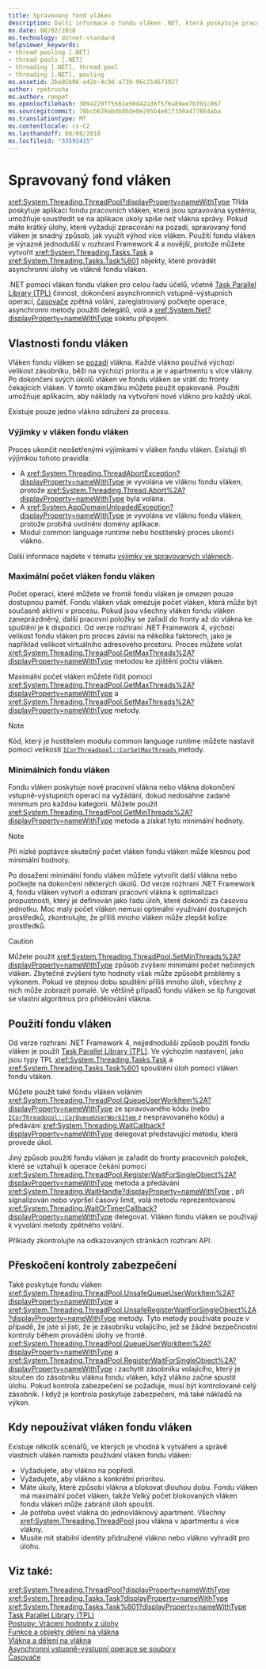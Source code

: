 ```yaml
---
title: Spravovaný fond vláken
description: Další informace o fondu vláken .NET, která poskytuje pracovních vláken na pozadí
ms.date: 08/02/2018
ms.technology: dotnet-standard
helpviewer_keywords:
- thread pooling [.NET]
- thread pools [.NET]
- threading [.NET], thread pool
- threading [.NET], pooling
ms.assetid: 2be05b06-a42e-4c9d-a739-96c21d673927
author: rpetrusha
ms.author: ronpet
ms.openlocfilehash: 3894229ff5561e50d42a36f576a89ee7bf01c067
ms.sourcegitcommit: 78bcb629abdbdbde0e295b4e81f350a477864aba
ms.translationtype: MT
ms.contentlocale: cs-CZ
ms.lasthandoff: 08/08/2018
ms.locfileid: "33592415"
---
```

# <a name="the-managed-thread-pool"></a>Spravovaný fond vláken

<xref:System.Threading.ThreadPool?displayProperty=nameWithType> Třída poskytuje aplikaci fondu pracovních vláken, která jsou spravována systému, umožňuje soustředit se na aplikace úkoly spíše než vlákna správy. Pokud máte krátký úlohy, které vyžadují zpracování na pozadí, spravovaný fond vláken je snadný způsob, jak využít výhod více vláken. Použití fondu vláken je výrazně jednodušší v rozhraní Framework 4 a novější, protože můžete vytvořit <xref:System.Threading.Tasks.Task> a <xref:System.Threading.Tasks.Task%601> objekty, které provádět asynchronní úlohy ve vlákně fondu vláken.  
  
.NET pomocí vláken fondu vláken pro celou řadu účelů, včetně [Task Parallel Library (TPL)](../parallel-programming/task-parallel-library-tpl.md) činnost, dokončení asynchronních vstupně-výstupních operací, [časovače](timers.md) zpětná volání, zaregistrovaný počkejte operace, asynchronní metody použití delegátů, volá a <xref:System.Net?displayProperty=nameWithType> soketu připojení.  

## <a name="thread-pool-characteristics"></a>Vlastnosti fondu vláken

Vláken fondu vláken se [pozadí](foreground-and-background-threads.md) vlákna. Každé vlákno používá výchozí velikost zásobníku, běží na výchozí prioritu a je v apartmentu s více vlákny. Po dokončení svých úkolů vláken ve fondu vláken se vrátí do fronty čekajících vláken. V tomto okamžiku můžete použít opakovaně. Použití umožňuje aplikacím, aby náklady na vytvoření nové vlákno pro každý úkol.
  
Existuje pouze jedno vlákno sdružení za procesu.  
  
### <a name="exceptions-in-thread-pool-threads"></a>Výjimky v vláken fondu vláken

Proces ukončit neošetřenými výjimkami v vláken fondu vláken. Existují tři výjimkou tohoto pravidla:  
  
- A <xref:System.Threading.ThreadAbortException?displayProperty=nameWithType> je vyvolána ve vláknu fondu vláken, protože <xref:System.Threading.Thread.Abort%2A?displayProperty=nameWithType> byla volána.  
- A <xref:System.AppDomainUnloadedException?displayProperty=nameWithType> je vyvolána ve vláknu fondu vláken, protože probíhá uvolnění domény aplikace.  
- Modul common language runtime nebo hostitelský proces ukončí vlákno.  
  
Další informace najdete v tématu [výjimky ve spravovaných vláknech](exceptions-in-managed-threads.md).  
  
### <a name="maximum-number-of-thread-pool-threads"></a>Maximální počet vláken fondu vláken

Počet operací, které můžete ve frontě fondu vláken je omezen pouze dostupnou paměť. Fondu vláken však omezuje počet vláken, která může být současně aktivní v procesu. Pokud jsou všechny vláken fondu vláken zaneprázdněný, další pracovní položky se zařadí do fronty až do vlákna ke spuštění je k dispozici. Od verze rozhraní .NET Framework 4, výchozí velikost fondu vláken pro proces závisí na několika faktorech, jako je například velikost virtuálního adresového prostoru. Proces můžete volat <xref:System.Threading.ThreadPool.GetMaxThreads%2A?displayProperty=nameWithType> metodou ke zjištění počtu vláken.  
  
Maximální počet vláken můžete řídit pomocí <xref:System.Threading.ThreadPool.GetMaxThreads%2A?displayProperty=nameWithType> a <xref:System.Threading.ThreadPool.SetMaxThreads%2A?displayProperty=nameWithType> metody.  

> [!NOTE]
> Kód, který je hostitelem modulu common language runtime můžete nastavit pomocí velikosti [ `ICorThreadpool::CorSetMaxThreads` ](../../framework/unmanaged-api/hosting/icorthreadpool-corsetmaxthreads-method.md) metody.  
  
### <a name="thread-pool-minimums"></a>Minimálních fondu vláken

Fondu vláken poskytuje nové pracovní vlákna nebo vlákna dokončení vstupně-výstupních operací na vyžádání, dokud nedosáhne zadané minimum pro každou kategorii. Můžete použít <xref:System.Threading.ThreadPool.GetMinThreads%2A?displayProperty=nameWithType> metoda a získat tyto minimální hodnoty.  
  
> [!NOTE]
> Při nízké poptávce skutečný počet vláken fondu vláken může klesnou pod minimální hodnoty.  
  
Po dosažení minimální fondu vláken můžete vytvořit další vlákna nebo počkejte na dokončení některých úkolů. Od verze rozhraní .NET Framework 4, fondu vláken vytvoří a odstraní pracovní vlákna k optimalizaci propustnosti, který je definován jako řadu úloh, které dokončí za časovou jednotku. Moc malý počet vláken nemusí optimální využívání dostupných prostředků, zkontrolujte, že příliš mnoho vláken může zlepšit kolize prostředků.  
  
> [!CAUTION]
> Můžete použít <xref:System.Threading.ThreadPool.SetMinThreads%2A?displayProperty=nameWithType> způsob zvýšení minimální počet nečinných vláken. Zbytečně zvýšení tyto hodnoty však může způsobit problémy s výkonem. Pokud ve stejnou dobu spuštění příliš mnoho úloh, všechny z nich může zobrazit pomalé. Ve většině případů fondu vláken se líp fungovat se vlastní algoritmus pro přidělování vlákna.  

## <a name="using-the-thread-pool"></a>Použití fondu vláken

Od verze rozhraní .NET Framework 4, nejjednodušší způsob použití fondu vláken je použít [Task Parallel Library (TPL)](../parallel-programming/task-parallel-library-tpl.md). Ve výchozím nastavení, jako jsou typy TPL <xref:System.Threading.Tasks.Task> a <xref:System.Threading.Tasks.Task%601> spouštění úloh pomocí vláken fondu vláken.

Můžete použít také fondu vláken voláním <xref:System.Threading.ThreadPool.QueueUserWorkItem%2A?displayProperty=nameWithType> ze spravovaného kódu (nebo [ `ICorThreadpool::CorQueueUserWorkItem` ](../../framework/unmanaged-api/hosting/icorthreadpool-corqueueuserworkitem-method.md) z nespravovaného kódu) a předávání <xref:System.Threading.WaitCallback?displayProperty=nameWithType> delegovat představující metodu, která provede úkol.

Jiný způsob použití fondu vláken je zařadit do fronty pracovních položek, které se vztahují k operace čekání pomocí <xref:System.Threading.ThreadPool.RegisterWaitForSingleObject%2A?displayProperty=nameWithType> metoda a předávání <xref:System.Threading.WaitHandle?displayProperty=nameWithType> , při signalizován nebo vypršel časový limit, volá metodu reprezentovanou <xref:System.Threading.WaitOrTimerCallback?displayProperty=nameWithType> delegovat. Vláken fondu vláken se používají k vyvolání metody zpětného volání.  

Příklady zkontrolujte na odkazovaných stránkách rozhraní API.
  
## <a name="skipping-security-checks"></a>Přeskočení kontroly zabezpečení

Také poskytuje fondu vláken <xref:System.Threading.ThreadPool.UnsafeQueueUserWorkItem%2A?displayProperty=nameWithType> a <xref:System.Threading.ThreadPool.UnsafeRegisterWaitForSingleObject%2A?displayProperty=nameWithType> metody. Tyto metody používáte pouze v případě, že jste si jisti, že je zásobníku volajícího, jež se žádné bezpečnostní kontroly během provádění úlohy ve frontě. <xref:System.Threading.ThreadPool.QueueUserWorkItem%2A?displayProperty=nameWithType> a <xref:System.Threading.ThreadPool.RegisterWaitForSingleObject%2A?displayProperty=nameWithType> i zachytit zásobníku volajícího, který je sloučen do zásobníku vláknu fondu vláken, když vlákno začne spustit úlohu. Pokud kontrola zabezpečení se požaduje, musí být kontrolované celý zásobník. I když je kontrola poskytuje zabezpečení, má také nákladů na výkon.  

## <a name="when-not-to-use-thread-pool-threads"></a>Kdy nepoužívat vláken fondu vláken

Existuje několik scénářů, ve kterých je vhodná k vytváření a správě vlastních vláken namísto používání vláken fondu vláken:  
  
- Vyžadujete, aby vlákno na popředí.  
- Vyžadujete, aby vlákno s konkrétní prioritou.  
- Máte úkoly, které způsobí vlákna a blokovat dlouhou dobu. Fondu vláken má maximální počet vláken, takže Velký počet blokovaných vláken fondu vláken může zabránit úloh spouští.  
- Je potřeba uvést vlákna do jednovláknový apartment. Všechny <xref:System.Threading.ThreadPool> jsou vlákna v apartmentu s více vlákny.  
- Musíte mít stabilní identity přidružené vlákno nebo vlákno vyhradit pro úlohu.  
  
## <a name="see-also"></a>Viz také:

 <xref:System.Threading.ThreadPool?displayProperty=nameWithType>  
 <xref:System.Threading.Tasks.Task?displayProperty=nameWithType>  
 <xref:System.Threading.Tasks.Task%601?displayProperty=nameWithType>  
 [Task Parallel Library (TPL)](../parallel-programming/task-parallel-library-tpl.md)  
 [Postupy: Vrácení hodnoty z úlohy](../parallel-programming/how-to-return-a-value-from-a-task.md)  
 [Funkce a objekty dělení na vlákna](threading-objects-and-features.md)  
 [Vlákna a dělení na vlákna](threads-and-threading.md)  
 [Asynchronní vstupně-výstupní operace se soubory](../io/asynchronous-file-i-o.md)  
 [Časovače](timers.md)  
